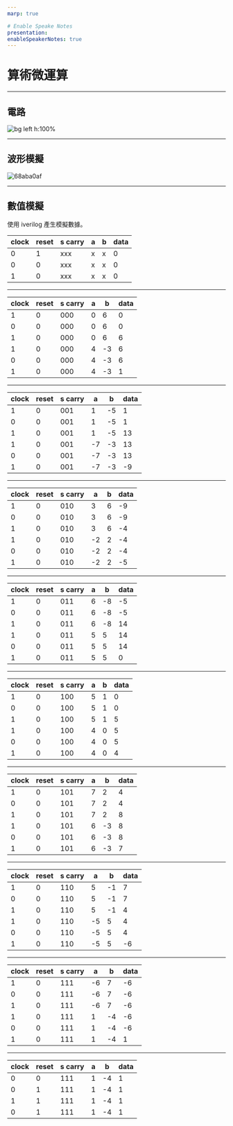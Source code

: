 ```yaml
---
marp: true

# Enable Speake Notes
presentation:
enableSpeakerNotes: true
---
```


# 算術微運算

---

## 電路

![bg left h:100%](https://i.imgur.com/ZP96kT2.jpg)

<!-- ![](assets/3a39017b.png) -->

---

## 波形模擬

![68aba0af](https://i.imgur.com/4t5CC4F.png)

<!-- ![](assets/68aba0af.png) -->

---

## 數值模擬

使用 iverilog 產生模擬數據。

| clock | reset | s carry | a   | b   | data |
| ----- | ----- | ------- | --- | --- | ---- |
| 0     | 1     | xxx     | x   | x   | 0    |
| 0     | 0     | xxx     | x   | x   | 0    |
| 1     | 0     | xxx     | x   | x   | 0    |

---

| clock | reset | s carry | a   | b   | data |
| ----- | ----- | ------- | --- | --- | ---- |
| 1     | 0     | 000     | 0   | 6   | 0    |
| 0     | 0     | 000     | 0   | 6   | 0    |
| 1     | 0     | 000     | 0   | 6   | 6    |
| 1     | 0     | 000     | 4   | -3  | 6    |
| 0     | 0     | 000     | 4   | -3  | 6    |
| 1     | 0     | 000     | 4   | -3  | 1    |

---

| clock | reset | s carry | a   | b   | data |
| ----- | ----- | ------- | --- | --- | ---- |
| 1     | 0     | 001     | 1   | -5  | 1    |
| 0     | 0     | 001     | 1   | -5  | 1    |
| 1     | 0     | 001     | 1   | -5  | 13   |
| 1     | 0     | 001     | -7  | -3  | 13   |
| 0     | 0     | 001     | -7  | -3  | 13   |
| 1     | 0     | 001     | -7  | -3  | -9   |

---

| clock | reset | s carry | a   | b   | data |
| ----- | ----- | ------- | --- | --- | ---- |
| 1     | 0     | 010     | 3   | 6   | -9   |
| 0     | 0     | 010     | 3   | 6   | -9   |
| 1     | 0     | 010     | 3   | 6   | -4   |
| 1     | 0     | 010     | -2  | 2   | -4   |
| 0     | 0     | 010     | -2  | 2   | -4   |
| 1     | 0     | 010     | -2  | 2   | -5   |

---

| clock | reset | s carry | a   | b   | data |
| ----- | ----- | ------- | --- | --- | ---- |
| 1     | 0     | 011     | 6   | -8  | -5   |
| 0     | 0     | 011     | 6   | -8  | -5   |
| 1     | 0     | 011     | 6   | -8  | 14   |
| 1     | 0     | 011     | 5   | 5   | 14   |
| 0     | 0     | 011     | 5   | 5   | 14   |
| 1     | 0     | 011     | 5   | 5   | 0    |

---

| clock | reset | s carry | a   | b   | data |
| ----- | ----- | ------- | --- | --- | ---- |
| 1     | 0     | 100     | 5   | 1   | 0    |
| 0     | 0     | 100     | 5   | 1   | 0    |
| 1     | 0     | 100     | 5   | 1   | 5    |
| 1     | 0     | 100     | 4   | 0   | 5    |
| 0     | 0     | 100     | 4   | 0   | 5    |
| 1     | 0     | 100     | 4   | 0   | 4    |

---

| clock | reset | s carry | a   | b   | data |
| ----- | ----- | ------- | --- | --- | ---- |
| 1     | 0     | 101     | 7   | 2   | 4    |
| 0     | 0     | 101     | 7   | 2   | 4    |
| 1     | 0     | 101     | 7   | 2   | 8    |
| 1     | 0     | 101     | 6   | -3  | 8    |
| 0     | 0     | 101     | 6   | -3  | 8    |
| 1     | 0     | 101     | 6   | -3  | 7    |

---

| clock | reset | s carry | a   | b   | data |
| ----- | ----- | ------- | --- | --- | ---- |
| 1     | 0     | 110     | 5   | -1  | 7    |
| 0     | 0     | 110     | 5   | -1  | 7    |
| 1     | 0     | 110     | 5   | -1  | 4    |
| 1     | 0     | 110     | -5  | 5   | 4    |
| 0     | 0     | 110     | -5  | 5   | 4    |
| 1     | 0     | 110     | -5  | 5   | -6   |

---

| clock | reset | s carry | a   | b   | data |
| ----- | ----- | ------- | --- | --- | ---- |
| 1     | 0     | 111     | -6  | 7   | -6   |
| 0     | 0     | 111     | -6  | 7   | -6   |
| 1     | 0     | 111     | -6  | 7   | -6   |
| 1     | 0     | 111     | 1   | -4  | -6   |
| 0     | 0     | 111     | 1   | -4  | -6   |
| 1     | 0     | 111     | 1   | -4  | 1    |

---

| clock | reset | s carry | a   | b   | data |
| ----- | ----- | ------- | --- | --- | ---- |
| 0     | 0     | 111     | 1   | -4  | 1    |
| 0     | 1     | 111     | 1   | -4  | 1    |
| 1     | 1     | 111     | 1   | -4  | 1    |
| 0     | 1     | 111     | 1   | -4  | 1    |
